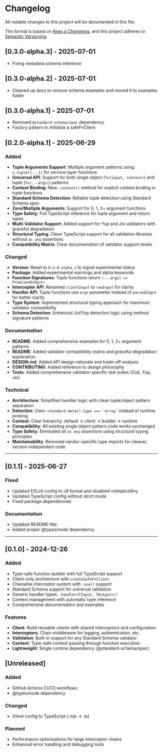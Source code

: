 # Changelog

All notable changes to this project will be documented in this file.

The format is based on [Keep a Changelog](https://keepachangelog.com/en/1.0.0/),
and this project adheres to [Semantic Versioning](https://semver.org/spec/v2.0.0.html).

## [0.3.0-alpha.3] - 2025-07-01

- Fixing metadata schema inference

## [0.3.0-alpha.2] - 2025-07-01

- Cleaned up docs to remove schema examples and moved it to examples folder

## [0.3.0-alpha.1] - 2025-07-01

- Removed `@standard-schema/spec` dependency
- Factory pattern to initialize a safeFnClient

## [0.2.0-alpha.1] - 2025-06-29

### Added

- **Tuple Arguments Support**: Multiple argument patterns using `z.tuple([...])` for service-layer functions
- **Universal API**: Support for both single object (`fn(input, context)`) and tuple (`fn(...args)`) patterns
- **Context Binding**: New `.context()` method for explicit context binding in tuple functions
- **Standard Schema Detection**: Reliable tuple detection using Standard Schema spec
- **Zero/Multiple Arguments**: Support for 0, 1, 2+ argument functions
- **Type Safety**: Full TypeScript inference for tuple argument and return types
- **Multi-Validator Support**: Added support for Yup and Joi validators with graceful degradation
- **Structural Typing**: Clean TypeScript support for all validation libraries without `as any` assertions
- **Compatibility Matrix**: Clear documentation of validator support levels

### Changed

- **Version**: Reset to `0.2.0-alpha.1` to signal experimental status
- **Package**: Added experimental warnings and alpha keywords
- **Function Signatures**: Tuple functions return `(...args) => Promise<Output>`
- **Interceptor API**: Renamed `clientInput` to `rawInput` for clarity
- **Handler API**: Tuple functions use `args` parameter instead of `parsedInput` for better clarity
- **Type System**: Implemented structural typing approach for maximum validator compatibility
- **Schema Detection**: Enhanced Joi/Yup detection logic using method signature patterns

### Documentation

- **README**: Added comprehensive examples for 0, 1, 2+ argument patterns
- **README**: Added validator compatibility matrix and graceful degradation explanation
- **DESIGN.md**: Added API design rationale and trade-off analysis
- **CONTRIBUTING**: Added reference to design philosophy
- **Tests**: Added comprehensive validator-specific test suites (Zod, Yup, Joi)

### Technical

- **Architecture**: Simplified handler logic with clean tuple/object pattern separation
- **Detection**: Uses `~standard.meta().type === 'array'` instead of runtime probing
- **Context**: Clear hierarchy: default → client → builder → runtime
- **Compatibility**: All existing single object pattern code works unchanged
- **Type Safety**: Eliminated all `as any` assertions using structural typing principles
- **Maintainability**: Removed vendor-specific type imports for cleaner, version-independent code

---

## [0.1.1] - 2025-06-27

### Fixed

- Updated ESLint config to v9 format and disabled noImplicitAny
- Updated TypeScript config without strict mode
- Fixed package dependencies

### Documentation

- Updated README title
- Added proper @types/node dependency

---

## [0.1.0] - 2024-12-26

### Added

- Type-safe function builder with full TypeScript support
- Client-only architecture with `createSafeFnClient`
- Chainable interceptor system with `.use()` support
- Standard Schema support for universal validation
- Generic handler types: `.handler<TInput, TOutput>()`
- Context management with automatic type inference
- Comprehensive documentation and examples

### Features

- **Client**: Build reusable clients with shared interceptors and configuration
- **Interceptors**: Chain middleware for logging, authentication, etc.
- **Validation**: Built-in support for any Standard Schema validator
- **Context**: Type-safe context passing through function execution
- **Lightweight**: Single runtime dependency (@standard-schema/spec)

## [Unreleased]

### Added

- GitHub Actions CI/CD workflows
- @types/node dependency

### Changed

- Vitest config to TypeScript (.mjs → .ts)

### Planned

- Performance optimizations for large interceptor chains
- Enhanced error handling and debugging tools
